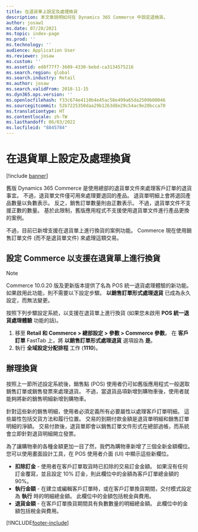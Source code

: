 ```yaml
---
title: 在退貨單上設定及處理換貨
description: 本文章說明如何在 Dynamics 365 Commerce 中設定退換貨。
author: josaw1
ms.date: 07/28/2021
ms.topic: index-page
ms.prod: ''
ms.technology: ''
audience: Application User
ms.reviewer: josaw
ms.custom: ''
ms.assetid: ed0f77f7-3609-4330-bebd-ca3134575216
ms.search.region: global
ms.search.industry: Retail
ms.author: josaw
ms.search.validFrom: 2018-11-15
ms.dyn365.ops.version: ''
ms.openlocfilehash: f33c674e4110b4e45ac58e499a65da2509b00046
ms.sourcegitcommit: 52b7225350daa29b1263d8e29c54ac9e20bcca70
ms.translationtype: HT
ms.contentlocale: zh-TW
ms.lasthandoff: 06/03/2022
ms.locfileid: "8845784"
---
```

# <a name="configure-and-process-an-exchange-on-a-return-order"></a>在退貨單上設定及處理換貨

[!include [banner](includes/banner.md)]

舊版 Dynamics 365 Commerce 是使用總部的退貨單文件來處理客戶訂單的退貨事宜。 不過，退貨單文件僅可用來處理要退回的產品。 退貨單明細上會將退回產品數量以負數表示。 反之，銷售訂單數量則由正數表示。 不過，退貨單文件不支援正數的數量。 基於此限制，舊版應用程式不支援使用退貨單文件進行產品更換的案例。

不過，目前已新增支援在退貨單上進行換貨的案例功能。 Commerce 現在使用銷售訂單文件 (而不是退貨單文件) 來處理這類交易。

## <a name="configure-commerce-to-support-exchanges-on-return-orders"></a>設定 Commerce 以支援在退貨單上進行換貨

> [!NOTE]
> Commerce 10.0.20 版及更新版本提供了名為 POS 統一退貨處理體驗的新功能。 如果啟用此功能，則不需要以下設定步驟。 **以銷售訂單形式處理退貨** 已成為永久設定，而無法變更。

按照下列步驟設定系統，以支援在退貨單上進行換貨 (如果您未啟用 **POS 統一退貨處理體驗** 功能的話)。

1. 移至 **Retail 和 Commerce \> 總部設定 \> 參數 \> Commerce 參數**。 在 **客戶訂單** FastTab 上，將 **以銷售訂單形式處理退貨** 選項設為 **是**。
2. 執行 **全域設定分配排程** 工作 (**1110**)。

## <a name="make-an-exchange"></a>辦理換貨

按照上一節所述設定系統後，銷售點 (POS) 使用者仍可如舊版應用程式一般選取銷售訂單或銷售發票來處理退貨。 不過，當退貨品項新增到購物車後，使用者就能夠將新的銷售明細新增到購物車。

針對這些新的銷售明細，使用者必須定義所有必要屬性以處理客戶訂單明細。 這些屬性包括交貨方法和履行位置。 交易的到期付款金額是退貨單明細和銷售訂單明細的淨額。 交易付款後，退貨單即會以銷售訂單文件形式在總部過帳，而系統會立即針對退貨明細開立發票。

為了讓購物車的各種金額更加一目了然，我們為購物車新增了三個全新金額欄位。 您可以使用畫面設計工具，在 POS 使用者介面 (UI) 中顯示這些新欄位。

- **扣除訂金** - 使用者在客戶訂單取貨時已扣除的交易訂金金額。 如果沒有任何訂金覆寫，並且設定 10% 訂金，則此欄位中的金額為客戶訂單總金額的 90%。
- **執行金額** - 在建立或編輯客戶訂單時，或在客戶訂單換貨期間，交付模式設定為 **執行** 時的明細總金額。 此欄位中的金額包括稅金與費用。
- **退貨金額** - 在客戶訂單換貨期間具有負數數量的明細總金額。 此欄位中的金額包括稅金與費用。


[!INCLUDE[footer-include](../includes/footer-banner.md)]
